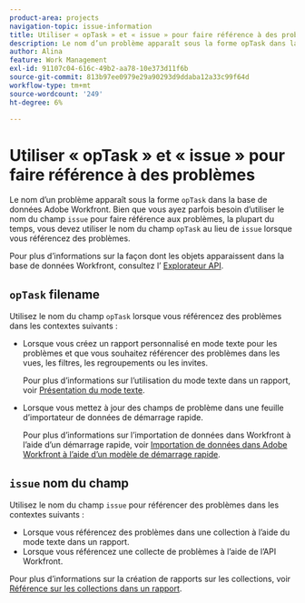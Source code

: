 ```yaml
---
product-area: projects
navigation-topic: issue-information
title: Utiliser « opTask » et « issue » pour faire référence à des problèmes
description: Le nom d’un problème apparaît sous la forme opTask dans la base de données Adobe Workfront. Bien que vous ayez parfois besoin d’utiliser le nom du champ de problème pour faire référence aux problèmes, la plupart du temps, vous devez utiliser le nom du champ opTask plutôt que le nom du champ lorsque vous référencez des problèmes.
author: Alina
feature: Work Management
exl-id: 91107c04-616c-49b2-aa78-10e373d11f6b
source-git-commit: 813b97ee0979e29a90293d9ddaba12a33c99f64d
workflow-type: tm+mt
source-wordcount: '249'
ht-degree: 6%

---
```


# Utiliser « opTask » et « issue » pour faire référence à des problèmes

Le nom d’un problème apparaît sous la forme `opTask` dans la base de données Adobe Workfront. Bien que vous ayez parfois besoin d’utiliser le nom du champ `issue` pour faire référence aux problèmes, la plupart du temps, vous devez utiliser le nom du champ `opTask` au lieu de `issue` lorsque vous référencez des problèmes.

Pour plus d’informations sur la façon dont les objets apparaissent dans la base de données Workfront, consultez l’ [Explorateur API](https://developer.adobe.com/workfront/api-explorer/).

## `opTask` filename

Utilisez le nom du champ `opTask` lorsque vous référencez des problèmes dans les contextes suivants :

* Lorsque vous créez un rapport personnalisé en mode texte pour les problèmes et que vous souhaitez référencer des problèmes dans les vues, les filtres, les regroupements ou les invites.

  Pour plus d’informations sur l’utilisation du mode texte dans un rapport, voir [Présentation du mode texte](../../../reports-and-dashboards/reports/text-mode/understand-text-mode.md).

<!--* When you pull information about issues using our API.  
  For more information about the Workfront API, see [Adobe Workfront API](../../../wf-api/workfront-api.md)-->

* Lorsque vous mettez à jour des champs de problème dans une feuille d’importateur de données de démarrage rapide.

  Pour plus d’informations sur l’importation de données dans Workfront à l’aide d’un démarrage rapide, voir [Importation de données dans Adobe Workfront à l’aide d’un modèle de démarrage rapide](../../../administration-and-setup/manage-workfront/using-kick-starts/import-data-via-kickstarts.md).

## `issue` nom du champ

Utilisez le nom du champ `issue` pour référencer des problèmes dans les contextes suivants :

* Lorsque vous référencez des problèmes dans une collection à l’aide du mode texte dans un rapport.
* Lorsque vous référencez une collecte de problèmes à l’aide de l’API Workfront.

Pour plus d’informations sur la création de rapports sur les collections, voir [Référence sur les collections dans un rapport](../../../reports-and-dashboards/reports/text-mode/reference-collections-report.md).

<!--
<note type="tip">
For information about how issues appear in a collection, see the
<a href="https://developer.adobe.com/workfront/api-explorer/" target="_blank">API Explorer</a> and select the API Unsupported option from the upper-right corner of the page.
<br>(NOTE: Drafted because this might not be needed.)
</note>
-->

